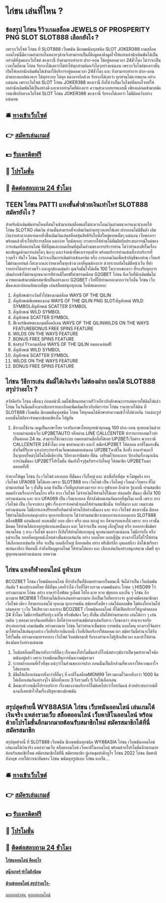 # ไก่ชน เล่นที่ไหน ?
## ข้อสรุป ไก่ชน รีวิวเกมสล็อต JEWELS OF PROSPERITY PNG SLOT SLOT888 เลือกยังไง ?
เพราะเว็บไซต์ ไก่ชน ที่ SLOT888 เว็บพนัน มีเกมพนันทุกชนิด SLOT JOKER388 เกมสล็อต ออนไลน์นี้มีความสามารถในหลายๆด้านจึงสามารถเป็นที่ดึงดูดตาดึงดูดใจให้แก่เหล่านักเดิมพันได้เป็นอย่างดีที่สุดและเว็บไซต์ ของเรานี้ ยังสามารถทำการ ฝาก-ถอน ได้อยู่ตลอดเวลา 24ชั่วโมง ไม่ว่าจะเป็นเวลาใดก็ตาม ไก่ชน รับรองได้เลยว่าไม่ทำให้ทุกท่านผิดหวังใดๆอย่างแน่นอน เพราะเว็บไซต์ของเรานั้น เปิดให้เหล่านักเดิมพันได้เข้ามาใช้บริการอยู่ตลอดเวลา 24ชั่วโมง และ ยังสามารถทำการ ฝาก-ถอน ผ่านทางแอปธนาคาร ได้ทุกระบบ ได้ทุก ธนาคารอีกด้วย รับรองได้เลยว่า ทุกท่านไม่ควรพลาด อย่างแน่นอน เพราะเว็บไซต์ SLOT ไก่ชน JOKER388 ของเรานี้ ถือได้ว่าเป็นเว็บไซต์ที่ตอบโจทย์ให้เหล่านักเดิมพันได้เป็นอย่างดี และหากท่านใดที่ต้องการ ความสะดวกสบายแบบนี้ เพียงแค่กดเข้ามาสมัครสมาชิกกับทางเว็บไซต์ SLOT ไก่ชน JOKER388 ของเรานี้ รับรองได้เลยว่า ไม่มีผิดหวังอย่างแน่นอน

## 🛎 [ทางเข้าเว็บไซต์](https://bit.ly/3SdLNi2)
## 👉 [สมัครเล่นเกมส์](https://bit.ly/3SdLNi2)
## 💵 [รับเครดิตฟรี](https://bit.ly/3dyRKHj)
## 👑 [โปรโมชั่น](https://bit.ly/3dyRKHj)
## 📱 [ติดต่อสอบถาม 24 ชัวโมง](https://bit.ly/3dyRKHj)

## TEEN ไก่ชน PATTI แทงขั้นต่ำด้วยเงินเท่าไหร่ SLOT888 สมัครยังไง ?
สำหรับนักเดิมพันท่านไหนที่สนใจเข้ามาเล่นสล็อตแต่ไม่สะดวกโอนเงินผ่านธนาคารแนะนำเลยให้ ไก่ชน SLOTXO เติมเงิน ท่านนั้นสามารถที่จะเติมเงินผ่านทรูวอเลทได้เลย ฝากถอนไม่มีขั้นต่ำ เติมเงินง่ายสะดวกสบายมากยิ่งขึ้นเติมเงินเล่นสล็อตลุ้นสิทธิรับโบนัสใหญ่แบบเต็มๆ แน่นอน เว็บของเราพร้อมแล้วที่จะให้บริการสล็อต แตกง่าย โบนัสเยอะ เราอยากให้ท่านได้สัมผัสกับประสบการณ์ใหม่ของการเล่นสล็อตออนไลน์ ที่ดีที่สุดและยอดเยี่ยมที่สุดในส่วนของการบริการท่าน ไม่ว่าท่านสงสัยในเรื่องของข้อมูลด้านการเล่นใดๆ น้องๆ และเจ้าหน้าที่ของเราทุกฝ่าย พร้อมบริการท่านเน้นที่การบริการที่รวดเร็ว ทันใจ ไก่ชน ไม่ว่าจะเป็นการเติมฝากเข้าเครดิต หรือ การถอนเงินเพื่อเข้าบัญชีของท่าน เว็บแท้ ไม่ผ่านเอเย่นต์ ก็สะดวกและง่ายดายในทุกช่วงเวลาที่คุณต้องการ ด้วยระบบอัตโนมัติหน้าเว็บ ที่ทำรายการได้อย่างรวดเร็ว และถูกต้องแม่นยำ คุณจึงมั่นใจได้เต็ม 100 ในระบบของเรา ที่รองรับทุกการเติมฝากเข้าได้ผ่านทุกธนาคารที่ท่านมีโดยฟรีค่าธรรมเนียม G2GBET ไก่ชน คือเว็บที่นักเดิมพันไม่ควรพลาดเข้ามาสมัครสมาชิกเป็นอย่างมาก G2GBET เว็บที่ให้ท่านเยอะมากกว่าเว็บอื่น ไก่ชน เว็บมั่นคงและปลอดภัยมากที่สุด เล่นสล็อตสนุกทุกเกม โบนัสแตกเยอะ
1. สัญลักษณ์รางวัลทั่วไปของเกมสล็อต WAYS OF THE QILIN
2. สัญลักษณ์พิเศษของเกม WAYS OF THE QILIN PNG SLOTสัญลักษณ์ WILD SYMBOLสัญลักษณ์ SCATTER SYMBOL
3. สัญลักษณ์ WILD SYMBOL
4. สัญลักษณ์ SCATTER SYMBOL
5. ฟีเจอร์พิเศษของเกมสล็อตกิเลน WAYS OF THE QILINWILDS ON THE WAYS FEATUREBONUS FREE SPINS FEATURE
6. WILDS ON THE WAYS FEATURE
7. BONUS FREE SPINS FEATURE
8. ข้อสรุป รีวิวเกมสล็อต WAYS OF THE QILIN ทดลองเล่นฟรี
9. สัญลักษณ์ WILD SYMBOL
10. สัญลักษณ์ SCATTER SYMBOL
11. WILDS ON THE WAYS FEATURE
12. BONUS FREE SPINS FEATURE

## ไก่ชน วิธีการเล่น ดัมมี่ได้เงินจริง ไม่ต้องฝาก ถอนได้ SLOT888 สรุปว่าอะไร ?
สวัสดีครับ ไก่ชน เพื่อนๆ ก่อนหน้านี้ ผมได้เขียนบทความรีวิวเกี่ยวกับลักษณะการเล่นหวยใต้ดินไปแล้ว ไก่ชน ในวันนี้ผมก็จะมาอธิบายรายละเอียดเพิ่มเติมเกี่ยวกับอัตราจ่าย ไก่ชน ราคาหวยใต้ดิน ที่ SLOT888 เว็บพนัน มีเกมพนันทุกชนิด ไก่ชน ให้ทุกคนได้ศึกษาทำความเข้าใจไปด้วยกัน ว่าแต่ละรูปแบบนั้นได้อัตราจ่ายมากน้อยเพียงใด ไปดูกัน
1. มีระบบใช้งาน เมนูเป็นภาษาไทย รองรับภาษาไทยทุกหน้าทุกเมนู 100 ฝาก-ถอน ทุกยอดเงินด้วยระบบผ่านหน้าเว็บ UP2BETAUTO หรือผ่าน LINE CALLCENTER ทำรายการถอนเร็วทำเป็นตลอด 24 ชม. สามารถใช้งานระบบ กดแทงผ่านมือถือได้เลย UP2BETเว็บตรง พวกเรามี CALLCENTER 24ชั่วโมง ถาม ขอคำแนะนำ และก็ สมัครUP2BET ได้ตลอด คาสิโนแทงขั้นต่ำเริ่มที่1บาท แทงง่ายๆจ่ายจริงแจ็คพอตแตกแน่นอน UP2BETคาสิโน อีกทั้ง บาคาร่าและก็ อื่นๆแบบใหม่ๆได้ในไอดีเดียวกัน วิถีทางการติดต่อ ที่ดิน  เตรียมไว้เยอะแยะ ป้องกันเรื่องฉุกเฉิน การเงินมั่นคง UP2BETโปรโมชั่น บันเทิงใจๆลุ้นรับรางวัลใหญ่ ให้สมาชิก UP2BETแตก ตลอดทั้งปี

ถ้าหากให้พูด ไก่ชน ถึง เว็บไซต์ แทงบอล ที่มั่นคง เว็บใหญ่ และ น่าเชื่อถือที่สุด จะไม่พูดถึง ทาง เว็บไซต์ UFA069 ไม่ได้เลย เพราะ SLOT888 ทาง เว็บไซต์ เป็น เว็บใหญ่ เว็บแม่ เว็บตรง ที่ไม่ผ่านเอเย่นต์ ใด ๆ ทั้งสิ้น แถม ยังเป็น เว็บที่ถูกส่งตรงมาจาก ทาง ยูฟ่าเบท อีกด้วย รู้แบบนี้ ท่านสมาชิกหมดกังวลเรื่องการโดนโกง หรือ ทาง เว็บไซต์ ไม่จ่ายเงินให้ท่านไปได้เลย ปลอดภัย มั่นคง เชื่อได้ 100 อย่างแน่นอน และ ทาง UFA069 เป็น เว็บแทงบอล ที่กำลังนิยมเล่นกันมากที่สุดในเวลานี้ เพราะ ทาง เว็บไซต์ เป็น เว็บจากทาง ยูฟ่า เรื่องการจ่ายค่าน้ำบอลให้ท่านสมาชิกนั้น จ่ายให้มาก และ เหมาะสม อย่างแน่นอน ไม่มีการเอาเปรียบหรือกินค่าน้ำท่านไปอย่างนั้นเอง และ ทาง เว็บไซต์ ของเรานั้น มีบอลให้ท่านได้เลือกเล่นทุกอย่าง ทุกการเสี่ยงทาย ไม่ว่าท่านสมาชิกจะชอบการแทงบอลแบบ SLOT888 สล็อต888 แฮนดิแคป บอลเสต็ป บอล เดี่ยว หรือ บอล สองคู่ ยก ก็สามารถแทงได้ เพราะ ทาง เรานั้น มีหมด ให้ท่านได้แทงทุกรูปแบบเลยนั้นเอง และ ไม่ว่าจะเป็น บอลคู่ เล็กคู่ใหญ่ หรือ บอลกระชับมิตร สนามไหน ๆ ทาง เว็บไซต์ ของเรา ก็เปิดให้ท่านได้แทงทุกคู่ ทุกสนามอย่างแน่นอน ไม่มีการกั๊ก หรือ แม้จะเป็น บอลที่คอลูกหนังไทยต่างชื่นชอบเล่นกัน อย่าง บอลไทย บอลญี่ปุ่น ทางเราก็ได้ใส่ไว้ให้ท่านได้เลือกแทงเช่นกัน หรือ จะเป็น บอลลีกใหญ่ ลีกยอดฮิต อย่าง พรีเมียร์ลีก บุนเดสลีกา กัลโช่เซเรียอา สเปนลาลีกา ที่ตอนนี้ กำลังเปิดฤดูกาลใหม่ ให้ท่านได้แทง และ เลือกเล่นกันอย่างสนุกสนาน เต็มที่ ทุกคู่ทุกสนามอย่างแน่นอน
บทความ

## ไก่ชน แทงกีฬาออนไลน์ ยูฟ่าเบท
BCOZBET ไก่ชน เว็บพนันออนไลน์ ที่กำลังเป็นที่นิยมอย่างมากในขณะนี้ จัดได้ว่าเป็น เว็บเดิมพัน อันดับ 1 ของประเทศไทย ที่ดีที่สุด เลยก็ว่าได้ เว็บที่ได้รวบรวม เกมพนันต่าง ไก่ชน ๆ HISO99 ไว้อย่างมากมาย ไก่ชน อย่าง บาคาร่าไลฟ์สด รูเล็ตต์ ไฮโล มวย หวย ฟุตบอล และอื่น ๆ ไก่ชน อีกมากมาย MCB168 ไว้ให้ท่านได้เลือกเล่นอย่างมากมาย ถือเป็นเว็บที่ครบวงจร ลูกค้าสมัครสมาชิกมา เว็บไซต์ เดียว ก็สามารถเล่นได้ ทุกเกม ทุกการพนัน สมัครครั้งเดียว เล่นได้ตลอดชีพ ไม่ต้องโยกเงินไปเล่นหลาย ๆ เว็บ ให้เสียเวลา และทาง BCOZBET เว็บพนันออนไลน์ ที่ได้เปิดบริการให้ลูกค้าตลอด 24 ชั่วโมง ไม่มีการปิดปรับปรุง แก้ไข หรือขัดข้อง ใดๆ ทั้งสิ้น เปิดให้ท่านสามารถ เล่นได้ยาว ๆ เล่นเพลิน ๆ ตลอดเวลากันเลยทีเดียว ถือได้ว่าหากท่านสมัครมาเล่นกับทาง เว็บของเรา ท่านจะเจอกับประสบการณ์ เกมเดิมพัน อย่างมากมาย ไก่ชน ไม่ว่าท่านจะชื่นชอบ การพนัน แบบไหน ทางเราก็จัดสรรมาให้ท่านได้เล่นทุกอย่าง เว็บที่บริการดีแบบนี้ เว็บที่เปิดบริการให้ตลอดเวลา สมัครวันนี้ท่านจะได้รับ โปรโมชั่น อย่างมากมายจากทาง เว็บไซต์ รีบสมัครมาสิ รับรองท่านจะไม่รู้สึกเสียเวลา และทำให้ท่านต้องผิดหวังอย่างแน่นอน
1. โบนัสสล็อตที่ให้มากยิ่งกว่าที่อื่นๆ เรื่องของโปรโมชั่นแล้วก็โบนัสต่างๆนับว่าเป็นจุดเย้ายวนใจนักพนันอยู่แล้ว เพราะว่าเหมือนเป็นการคืนความคุ้มราคา
2. ระบบฝากถอนที่เร็วที่สุด แน่ๆว่าในส่วนของการฝาก ถอนนั้นเป็นอีกส่วนที่พวกเราให้ความเอาใจใส่มากมาย
3. มีธีมให้เลือกเล่นมากยิ่งกว่าที่อื่นๆ ที่ คาสิโนสล็อตMGM99 ได้รวมเกมไว้มากยิ่งกว่า 1000 ธีมให้เลือกเล่นกันอย่างจุใจ มีอีกทั้งแบบ 3 รีลรวมทั้ง 5 รีลให้เลือกเล่น
4. มีคณะทำงานมือโปรรอบริการ เรื่องของงานบริการก็ไม่ด้อยไปกว่าใครกันแน่ ด้วยประสบการณ์ที่นานก็เลยเข้าใจในเรื่องปัญหาของนักพนัน

## สรุปสุดท้ายนี้ WY88ASIA ไก่ชน เว็บพนันออนไลน์ เล่นเกมได้เงินจริง แหล่งรวมเว็บ สล็อตออนไลน์ เว็บคาสิโนออนไลน์ พร้อมด้วยโปรโมชั่นอีกมากมายต้อนรับสมาชิกใหม่ สมัครสมาชิกได้ที่นี่ สมัครสมาชิก
สรุปสุดท้ายนี้ ที่ SLOT888 เว็บพนัน มีเกมพนันทุกชนิด WY88ASIA ไก่ชน เว็บพนันออนไลน์ เล่นเกมได้เงินจริง แหล่งรวมเว็บ สล็อตออนไลน์ เว็บคาสิโนออนไลน์ พร้อมด้วยโปรโมชั่นอีกมากมายต้อนรับสมาชิกใหม่ สมัครสมาชิกได้ที่นี่ สมัครสมาชิก ผู้เล่นชุดทำศึกยูโร ไก่ชน 2022 ไก่ชน ทีมชาติอังกฤษ ภายใต้การนำทีมของ ไก่ชน พนันทุกรูปแบบ ไก่ชน แกเร็ธ…

## 🛎 [ทางเข้าเว็บไซต์](https://bit.ly/3SdLNi2)
## 👉 [สมัครเล่นเกมส์](https://bit.ly/3SdLNi2)
## 💵 [รับเครดิตฟรี](https://bit.ly/3dyRKHj)
## 👑 [โปรโมชั่น](https://bit.ly/3dyRKHj)
## 📱 [ติดต่อสอบถาม 24 ชัวโมง](https://bit.ly/3dyRKHj)

#### [ไก่ชนออนไลน์ คืออะไร](https://atom.io/themes/ไก่ชนออนไลน์%20คืออะไร)
#### [สนุ๊กเกอร์ ทำไมถึงนิยม](https://atom.io/themes/สนุ๊กเกอร์%20ทำไมถึงนิยม)
#### [ม้าแข่งออนไลน์ สรุปว่าอะไร-](https://atom.io/themes/ม้าแข่งออนไลน์%20สรุปว่าอะไร-)

[ผลบอลล่าสุด](https://siamsport.tv "ผลบอลล่าสุด"), [ดูบอลออนไลน์](https://siamsport.tv/ดูบอลสด "ดูบอลออนไลน์")